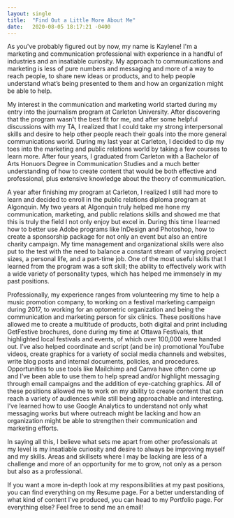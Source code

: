 ```yaml
---
layout: single
title:  "Find Out a Little More About Me"
date:   2020-08-05 18:17:21 -0400
---
```

As you've probably figured out by now, my name is Kaylene! I'm a marketing and communication professional with experience in a handful of industries and an insatiable curiosity. My approach to communications and marketing is less of pure numbers and messaging and more of a way to reach people, to share new ideas or products, and to help people understand what’s being presented to them and how an organization might be able to help.

My interest in the communication and marketing world started during my entry into the journalism program at Carleton University. After discovering that the program wasn't the best fit for me, and after some helpful discussions with my TA, I realized that I could take my strong interpersonal skills and desire to help other people reach their goals into the more general communications world. During my last year at Carleton, I decided
to dip my toes into the marketing and public relations world by taking a few courses to learn more. After four years, I graduated from Carleton with a Bachelor of Arts Honuors Degree in Communication Studies and a much better understanding of how to create content that would be both effective and professional, plus extensive knowledge about the theory of communication. 

A year after finishing my program at Carleton, I realized I still had more to learn and decided to enroll in the public relations diploma program at Algonquin. My two years at Algonquin truly helped me hone my communication, marketing, and public relations skills and showed me that this is truly the field I not only enjoy but excel in. During this time I learned how to better use Adobe programs like InDesign and Photoshop, how to create a sponsorship package for not only an event but also an entire charity campaign. My time management and organizational skills were also put to the test with the need to balance a constant stream of varying project sizes, a personal life, and a part-time job. One of the most useful skills that I learned from the program was a soft skill; the ability to effectively work with a wide variety of personality types, which has helped me immensely in my past positions.

Professionally, my experience ranges from volunteering my time to help a music promotion company, to working on a festival marketing campaign during 2017, to working for an optometric organization and being the communication and marketing person for six clinics. These positions have allowed me to create a multitude of products, both digital and print including GetFestive brochures, done during my time at Ottawa Festivals, that highlighted local festivals and events, of which over 100,000 were handed out. I’ve also helped coordinate and script (and be in) promotional YouTube videos, create graphics for a variety of social media channels and websites, write blog posts and internal documents, policies, and procedures. Opportunities to use tools like Mailchimp and Canva have often come up and I’ve been able to use them to help spread and/or highlight messaging through email campaigns and the addition of eye-catching graphics. All of these positions allowed me to work on my ability to create content that can reach a variety of audiences while still being approachable and interesting. I’ve learned how to use Google Analytics to understand not only what messaging works but where outreach might be lacking and how an organization might be able to strengthen their communication and marketing efforts. 

In saying all this, I believe what sets me apart from other professionals at my level is my insatiable curiosity and desire to always be improving myself and my skills. Areas and skillsets where I may be lacking are less of a challenge and more of an opportunity for me to grow, not only as a person but also as a professional. 

If you want a more in-depth look at my responsibilities at my past positions, you can find everything on my Resume page. For a better understanding of what kind of content I’ve produced, you can head to my Portfolio page. For everything else? Feel free to send me an email!



